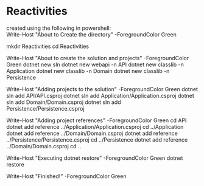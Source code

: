 # Reactivities
created using the following in powershell:</br>
Write-Host "About to Create the directory" -ForegroundColor Green

mkdir Reactivities
cd Reactivities

Write-Host "About to create the solution and projects" -ForegroundColor Green
dotnet new sln
dotnet new webapi -n API
dotnet new classlib -n Application
dotnet new classlib -n Domain
dotnet new classlib -n Persistence

Write-Host "Adding projects to the solution" -ForegroundColor Green
dotnet sln add API/API.csproj
dotnet sln add Application/Application.csproj
dotnet sln add Domain/Domain.csproj
dotnet sln add Persistence/Persistence.csproj

Write-Host "Adding project references" -ForegroundColor Green
cd API
dotnet add reference ../Application/Application.csproj
cd ../Application
dotnet add reference ../Domain/Domain.csproj
dotnet add reference ../Persistence/Persistence.csproj
cd ../Persistence
dotnet add reference ../Domain/Domain.csproj
cd ..

Write-Host "Executing dotnet restore" -ForegroundColor Green
dotnet restore

Write-Host "Finished!" -ForegroundColor Green
